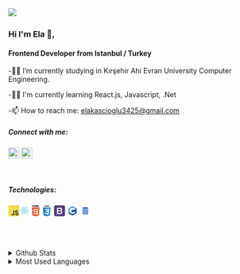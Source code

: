 <img src="https://media.giphy.com/media/ZVik7pBtu9dNS/giphy.gif">

### Hi I'm Ela 👋, 

#### Frontend Developer from Istanbul / Turkey

-👨‍🎓 I’m currently studying in Kırşehir Ahi Evran University Computer Engineering.

-👨‍💻 I'm currently learning React.js, Javascript, .Net 

-📫 How to reach me: 
elakascioglu3425@gmail.com

##### Connect with me:
[linkedin]: https://www.linkedin.com/in/elakascioglu/
[discord]: https://discord.com/users/636789269465137153

[<img height="22" width="22" src="https://cdn.jsdelivr.net/npm/simple-icons@7.6.0/icons/linkedin.svg"/>][linkedin]  [<img height="22" width="22" src="https://cdn.jsdelivr.net/npm/simple-icons@7.6.0/icons/discord.svg"/>][discord]
 
<br>

 ##### Technologies: 
<img src="https://raw.githubusercontent.com/github/explore/80688e429a7d4ef2fca1e82350fe8e3517d3494d/topics/javascript/javascript.png" width="22" height ="22"><img src="https://raw.githubusercontent.com/github/explore/80688e429a7d4ef2fca1e82350fe8e3517d3494d/topics/react/react.png" width="22" height ="22"><img src="https://raw.githubusercontent.com/github/explore/80688e429a7d4ef2fca1e82350fe8e3517d3494d/topics/html/html.png" width="22" height ="22"><img src="https://raw.githubusercontent.com/github/explore/80688e429a7d4ef2fca1e82350fe8e3517d3494d/topics/css/css.png" width="22" height ="22">
<img src="https://raw.githubusercontent.com/github/explore/80688e429a7d4ef2fca1e82350fe8e3517d3494d/topics/bootstrap/bootstrap.png" width="22" height ="22">
<img src="https://raw.githubusercontent.com/github/explore/f3e22f0dca2be955676bc70d6214b95b13354ee8/topics/c/c.png" width="22" height ="22">
<img src="https://raw.githubusercontent.com/github/explore/80688e429a7d4ef2fca1e82350fe8e3517d3494d/topics/sql/sql.png" width="22" height ="22">

<br><br>

<details><summary>Github Stats</summary><img src="https://github-readme-stats.vercel.app/api?username=elaksc&theme=radical">
</details>

<details><summary>Most Used Languages</summary><img src="https://github-readme-stats.vercel.app/api/top-langs/?username=elaksc&layout=compact">
</details>

    


